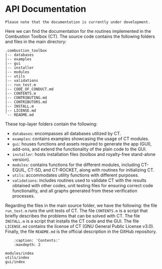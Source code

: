 # API Documentation

```{note}
Please note that the documentation is currently under development.
```

Here we can find the documentation for the routines implemented in the Combustion Toolbox (CT). The source code contains the following folders and files in the main directory:

```
.combustion_toolbox
|-- databases
|-- examples
|-- gui
|-- installer
|-- modules
|-- utils
|-- validations
|-- run_test.m
|-- CODE_OF_CONDUCT.md
|-- CONTENTS.m
|-- CONTRIBUTING.md
|-- CONTRIBUTORS.md
|-- INSTALL.m
|-- LICENSE.md
`-- README.md
```

These top-layer folders contain the following:

* ```databases```: encompasses all databases utilized by CT.
* ```examples```: contains examples showcasing the usage of CT modules.
* ```gui```: houses functions and assets required to generate the app (GUI), add-ons, and extend the functionality of the plain code to the GUI.
* ```installer```: hosts installation files (toolbox and royalty-free stand-alone version).
* ```modules```: contains functions for the different modules, including CT-EQUIL, CT-SD, and CT-ROCKET, along with routines for initializing CT.
* ```utils```: accommodates utility functions with different purposes.
* ```validations```: includes routines used to validate CT with the results obtained with other codes, unit testing files for ensuring correct code functionality, and all graphs generated from these verification processes.

Regarding the files in the main source folder, we have the following: the file `run_test.m` runs the unit tests of CT. The file `CONTENTS.m` is a script that briefly describes the problems that can be solved with CT. The file `INSTALL.m` is a script that installs the CT code and the GUI. The file `LICENSE.md` contains the license of CT (GNU General Public License v3.0). Finally, the file `README.md` is the official description in the GitHub repository.


```{toctree}
    :caption: 'Contents:'
    :maxdepth: 2

modules/index
utils/index
gui/index
```